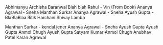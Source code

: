Abhimanyu
Archisha Baranwal
Blah blah
Rahul - Vin (From Book)
Ananya Agrawal - Sneha
Manthan Surkar
Ananya Agrawal - Sneha
Ayush Gupta - BlaBlaBlaa
Ritik Harchani
Shivay Lamba


Manthan Surkar - kendal jener
Ananya Agrawal - Sneha
Ayush Gupta
Ayush Gupta
Anmol Chugh
Ayush Gupta
Satyam Kumar
Anmol Chugh
Anubhav Patel
Karan Agrawal

